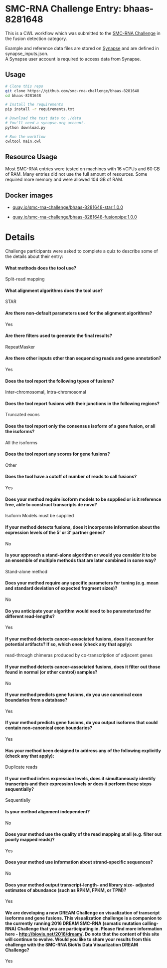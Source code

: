 SMC-RNA Challenge Entry: bhaas-8281648
========================================================

This is a CWL workflow which was submitted to the [SMC-RNA Challenge][smcrna] in the fusion detection category.

Example and reference data files are stored on [Synapse][data] and are
defined in synapse_inputs.json.  
A Synapse user account is required to access data from Synapse.

Usage
--------------------------------------------------------

```bash
# Clone this repo
git clone https://github.com/smc-rna-challenge/bhaas-8281648
cd bhaas-8281648

# Install the requirements
pip install -r requirements.txt

# Download the test data to ./data
# You'll need a synapse.org account.
python download.py

# Run the workflow
cwltool main.cwl
```

Resource Usage
--------------------------------------------------------

Most SMC-RNA entries were tested on machines with 16 vCPUs and 60 GB of RAM.
Many entries did not use the full amount of resources.
Some required more memory and were allowed 104 GB of RAM.


Docker images
--------------------------------------------------------


- [quay.io/smc-rna-challenge/bhaas-8281648-star:1.0.0](https://quay.io/smc-rna-challenge/bhaas-8281648-star:1.0.0)

- [quay.io/smc-rna-challenge/bhaas-8281648-fusionpipe:1.0.0](https://quay.io/smc-rna-challenge/bhaas-8281648-fusionpipe:1.0.0)





Details
========================================================

Challenge participants were asked to complete a quiz to describe some of the
details about their entry:



#### What methods does the tool use?
Split-read mapping



#### What alignment algorithms does the tool use?
STAR



#### Are there non-default parameters used for the alignment algorithms?
Yes



#### Are there filters used to generate the final results?
RepeatMasker



#### Are there other inputs other than sequencing reads and gene annotation?
Yes



#### Does the tool report the following types of fusions?
Inter-chromosomal, Intra-chromosomal



#### Does the tool report fusions with their junctions in the following regions?
Truncated exons



#### Does the tool report only the consensus isoform of a gene fusion, or all the isoforms?
All the isoforms



#### Does the tool report any scores for gene fusions?
Other



#### Does the tool have a cutoff of number of reads to call fusions?
Yes



#### Does your method require isoform models to be supplied or is it reference free, able to construct transcripts de novo?
Isoform Models must be supplied



#### If your method detects fusions, does it incorporate information about the expression levels of the 5’ or 3’ partner genes?
No





#### Is your approach a stand-alone algorithm or would you consider it to be an ensemble of multiple methods that are later combined in some way?
Stand-alone method



#### Does your method require any specific parameters for tuning (e.g. mean and standard deviation of expected fragment sizes)?
No



#### Do you anticipate your algorithm would need to be parameterized for different read-lengths?
Yes



#### If your method detects cancer-associated fusions, does it account for potential artifacts? If so, which ones (check any that apply):
read-through chimeras produced by co-transcription of adjacent genes



#### If your method detects cancer-associated fusions, does it filter out those found in normal (or other control) samples?
No



#### If your method predicts gene fusions, do you use canonical exon boundaries from a database?
Yes



#### If your method predicts gene fusions, do you output isoforms that could contain non-canonical exon boundaries?
Yes



#### Has your method been designed to address any of the following explicitly (check any that apply):
Duplicate reads



#### If your method infers expression levels, does it simultaneously identify transcripts and their expression levels or does it perform these steps sequentially?
Sequentially



#### Is your method alignment independent?
No



#### Does your method use the quality of the read mapping at all (e.g. filter out poorly mapped reads)?
Yes



#### Does your method use information about strand-specific sequences?
No



#### Does your method output transcript-length- and library size- adjusted estimates of abundance (such as RPKM, FPKM, or TPM)?
Yes



#### We are developing a new DREAM Challenge on visualization of transcript isoforms and gene fusions. This visualization challenge is a companion to the currently running 2016 DREAM SMC-RNA (somatic mutation calling-RNA) Challenge that you are participating in. Please find more information here - http://biovis.net/2016/dream/. Do note that the content of this site will continue to evolve. Would you like to share your results from this challenge with the SMC-RNA BioVis Data Visualization DREAM Challenge?
Yes





[smcrna]: https://www.synapse.org/#!Synapse:syn2813589/wiki/401435
[data]: https://www.synapse.org/#!Synapse:syn9878861
